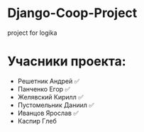 # Django-Coop-Project
project for logika


# Учасники проекта:

- Решетник Андрей ✅
- Панченко Егор ✅
- Желявский Кирилл ✅
- Пустомельник Даниил ✅
- Иванцов Ярослав ✅
- Каспир Глеб 
